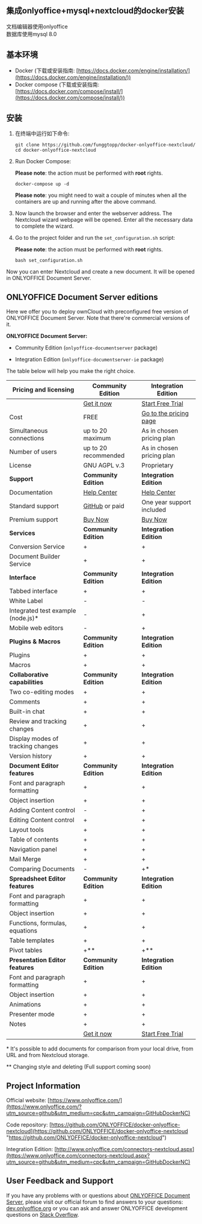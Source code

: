 ## 集成onlyoffice+mysql+nextcloud的docker安装

文档编辑器使用onlyoffice</br>
数据库使用mysql 8.0


## 基本环境

* Docker (下载或安装指南: [https://docs.docker.com/engine/installation/](https://docs.docker.com/engine/installation/))
* Docker compose (下载或安装指南: [https://docs.docker.com/compose/install/](https://docs.docker.com/compose/install/))


## 安装

1. 在终端中运行如下命令:

    ```
    git clone https://github.com/funggtopp/docker-onlyoffice-nextcloud/
    cd docker-onlyoffice-nextcloud
    ```

2. Run Docker Compose:

    **Please note**: the action must be performed with **root** rights.

    ```
    docker-compose up -d
    ```

    **Please note**: you might need to wait a couple of minutes when all the containers are up and running after the above command.

3. Now launch the browser and enter the webserver address. The Nextcloud wizard webpage will be opened. Enter all the necessary data to complete the wizard.

4. Go to the project folder and run the `set_configuration.sh` script:

    **Please note**: the action must be performed with **root** rights.

    ```
    bash set_configuration.sh
    ```

Now you can enter Nextcloud and create a new document. It will be opened in ONLYOFFICE Document Server.


## ONLYOFFICE Document Server editions

Here we offer you to deploy ownCloud with preconfigured free version of ONLYOFFICE Document Server. Note that there're commercial versions of it. 

**ONLYOFFICE Document Server:**

* Community Edition (`onlyoffice-documentserver` package)

* Integration Edition (`onlyoffice-documentserver-ie` package)

The table below will help you make the right choice.

| Pricing and licensing | Community Edition | Integration Edition |
| ------------- | ------------- | ------------- |
| | [Get it now](https://www.onlyoffice.com/download.aspx?utm_source=github&utm_medium=cpc&utm_campaign=GitHubDockerNC)  | [Start Free Trial](https://www.onlyoffice.com/connectors-request.aspx?utm_source=github&utm_medium=cpc&utm_campaign=GitHubDockerNC)  |
| Cost  | FREE  | [Go to the pricing page](https://www.onlyoffice.com/integration-edition-prices.aspx?utm_source=github&utm_medium=cpc&utm_campaign=GitHubDockerNC)  |
| Simultaneous connections | up to 20 maximum  | As in chosen pricing plan |
| Number of users | up to 20 recommended | As in chosen pricing plan |
| License | GNU AGPL v.3 | Proprietary |
| **Support** | **Community Edition** | **Integration Edition** | 
| Documentation | [Help Center](https://helpcenter.onlyoffice.com/server/docker/opensource/index.aspx) | [Help Center](https://helpcenter.onlyoffice.com/server/integration-edition/index.aspx) |
| Standard support | [GitHub](https://github.com/ONLYOFFICE/DocumentServer/issues) or paid | One year support included |
| Premium support | [Buy Now](https://www.onlyoffice.com/support.aspx?utm_source=github&utm_medium=cpc&utm_campaign=GitHubDockerNC) | [Buy Now](https://www.onlyoffice.com/support.aspx?utm_source=github&utm_medium=cpc&utm_campaign=GitHubDockerNC) |
| **Services** | **Community Edition** | **Integration Edition** |
| Conversion Service                | + | + |
| Document Builder Service          | + | + |
| **Interface** | **Community Edition** | **Integration Edition** |
| Tabbed interface                       | + | + |
| White Label                            | - | - |
| Integrated test example (node.js)*     | - | + |
| Mobile web editors | - | + |
| **Plugins & Macros** | **Community Edition** | **Integration Edition** |
| Plugins                           | + | + |
| Macros                            | + | + |
| **Collaborative capabilities** | **Community Edition** | **Integration Edition** |
| Two co-editing modes              | + | + |
| Comments                          | + | + |
| Built-in chat                     | + | + |
| Review and tracking changes       | + | + |
| Display modes of tracking changes | + | + |
| Version history                   | + | + |
| **Document Editor features** | **Community Edition** | **Integration Edition** |
| Font and paragraph formatting   | + | + |
| Object insertion                | + | + |
| Adding Content control          | - | + | 
| Editing Content control         | + | + | 
| Layout tools                    | + | + |
| Table of contents               | + | + |
| Navigation panel                | + | + |
| Mail Merge                      | + | + |
| Comparing Documents             | - | +* |
| **Spreadsheet Editor features** | **Community Edition** | **Integration Edition** |
| Font and paragraph formatting   | + | + |
| Object insertion                | + | + |
| Functions, formulas, equations  | + | + |
| Table templates                 | + | + |
| Pivot tables                    | +** | +** |
| **Presentation Editor features** | **Community Edition** | **Integration Edition** |
| Font and paragraph formatting   | + | + |
| Object insertion                | + | + |
| Animations                      | + | + |
| Presenter mode                  | + | + |
| Notes                           | + | + |
| | [Get it now](https://www.onlyoffice.com/download.aspx?utm_source=github&utm_medium=cpc&utm_campaign=GitHubDockerNC)  | [Start Free Trial](https://www.onlyoffice.com/connectors-request.aspx?utm_source=github&utm_medium=cpc&utm_campaign=GitHubDockerNC)  |

\*  It's possible to add documents for comparison from your local drive, from URL and from Nextcloud storage.

\** Changing style and deleting (Full support coming soon)


## Project Information

Official website: [https://www.onlyoffice.com/](https://www.onlyoffice.com/?utm_source=github&utm_medium=cpc&utm_campaign=GitHubDockerNC)

Code repository: [https://github.com/ONLYOFFICE/docker-onlyoffice-nextcloud](https://github.com/ONLYOFFICE/docker-onlyoffice-nextcloud "https://github.com/ONLYOFFICE/docker-onlyoffice-nextcloud")

Integration Edition: [http://www.onlyoffice.com/connectors-nextcloud.aspx](https://www.onlyoffice.com/connectors-nextcloud.aspx?utm_source=github&utm_medium=cpc&utm_campaign=GitHubDockerNC)


## User Feedback and Support

If you have any problems with or questions about [ONLYOFFICE Document Server][2], please visit our official forum to find answers to your questions: [dev.onlyoffice.org][1] or you can ask and answer ONLYOFFICE development questions on [Stack Overflow][3].

[1]: http://dev.onlyoffice.org
[2]: https://github.com/ONLYOFFICE/DocumentServer
[3]: http://stackoverflow.com/questions/tagged/onlyoffice
